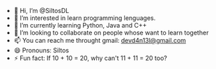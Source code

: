 - 👋 Hi, I’m @SiltosDL
- 👀 I’m interested in learn programming lenguages.
- 🌱 I’m currently learning Python, Java and C++
- 💞️ I’m looking to collaborate on people whose want to learn together
- 📫 You can reach me throught gmail: devd4n13l@gmail.com
- 😄 Pronouns: Siltos
- ⚡ Fun fact: If 10 + 10 = 20, why can't 11 + 11 = 20 too?

<!---
SiltosDL/SiltosDL is a ✨ special ✨ repository because its `README.md` (this file) appears on your GitHub profile.
You can click the Preview link to take a look at your changes.
--->
